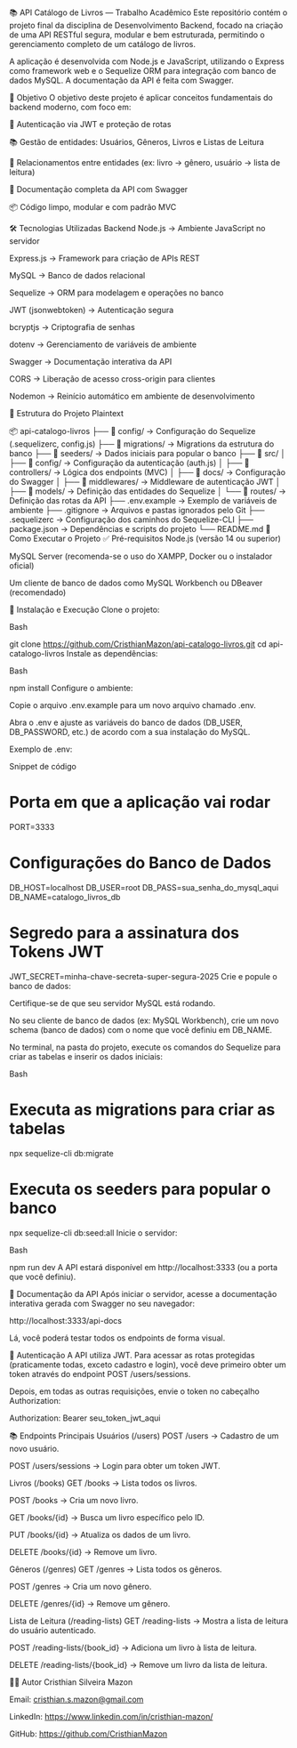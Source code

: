 📚 API Catálogo de Livros — Trabalho Acadêmico
Este repositório contém o projeto final da disciplina de Desenvolvimento Backend, focado na criação de uma API RESTful segura, modular e bem estruturada, permitindo o gerenciamento completo de um catálogo de livros.

A aplicação é desenvolvida com Node.js e JavaScript, utilizando o Express como framework web e o Sequelize ORM para integração com banco de dados MySQL. A documentação da API é feita com Swagger.

📌 Objetivo
O objetivo deste projeto é aplicar conceitos fundamentais do backend moderno, com foco em:

🔐 Autenticação via JWT e proteção de rotas

📚 Gestão de entidades: Usuários, Gêneros, Livros e Listas de Leitura

🔄 Relacionamentos entre entidades (ex: livro → gênero, usuário → lista de leitura)

📘 Documentação completa da API com Swagger

📦 Código limpo, modular e com padrão MVC

🛠️ Tecnologias Utilizadas
Backend
Node.js → Ambiente JavaScript no servidor

Express.js → Framework para criação de APIs REST

MySQL → Banco de dados relacional

Sequelize → ORM para modelagem e operações no banco

JWT (jsonwebtoken) → Autenticação segura

bcryptjs → Criptografia de senhas

dotenv → Gerenciamento de variáveis de ambiente

Swagger → Documentação interativa da API

CORS → Liberação de acesso cross-origin para clientes

Nodemon → Reinício automático em ambiente de desenvolvimento

📁 Estrutura do Projeto
Plaintext

📦 api-catalogo-livros
├── 📁 config/         → Configuração do Sequelize (.sequelizerc, config.js)
├── 📁 migrations/     → Migrations da estrutura do banco
├── 📁 seeders/        → Dados iniciais para popular o banco
├── 📁 src/
│   ├── 📁 config/      → Configuração da autenticação (auth.js)
│   ├── 📁 controllers/  → Lógica dos endpoints (MVC)
│   ├── 📁 docs/         → Configuração do Swagger
│   ├── 📁 middlewares/  → Middleware de autenticação JWT
│   ├── 📁 models/       → Definição das entidades do Sequelize
│   └── 📁 routes/       → Definição das rotas da API
├── .env.example      → Exemplo de variáveis de ambiente
├── .gitignore        → Arquivos e pastas ignorados pelo Git
├── .sequelizerc      → Configuração dos caminhos do Sequelize-CLI
├── package.json      → Dependências e scripts do projeto
└── README.md
🚀 Como Executar o Projeto
✅ Pré-requisitos
Node.js (versão 14 ou superior)

MySQL Server (recomenda-se o uso do XAMPP, Docker ou o instalador oficial)

Um cliente de banco de dados como MySQL Workbench ou DBeaver (recomendado)

🧰 Instalação e Execução
Clone o projeto:

Bash

git clone https://github.com/CristhianMazon/api-catalogo-livros.git
cd api-catalogo-livros
Instale as dependências:

Bash

npm install
Configure o ambiente:

Copie o arquivo .env.example para um novo arquivo chamado .env.

Abra o .env e ajuste as variáveis do banco de dados (DB_USER, DB_PASSWORD, etc.) de acordo com a sua instalação do MySQL.

Exemplo de .env:

Snippet de código

# Porta em que a aplicação vai rodar
PORT=3333

# Configurações do Banco de Dados
DB_HOST=localhost
DB_USER=root
DB_PASS=sua_senha_do_mysql_aqui
DB_NAME=catalogo_livros_db

# Segredo para a assinatura dos Tokens JWT
JWT_SECRET=minha-chave-secreta-super-segura-2025
Crie e popule o banco de dados:

Certifique-se de que seu servidor MySQL está rodando.

No seu cliente de banco de dados (ex: MySQL Workbench), crie um novo schema (banco de dados) com o nome que você definiu em DB_NAME.

No terminal, na pasta do projeto, execute os comandos do Sequelize para criar as tabelas e inserir os dados iniciais:

Bash

# Executa as migrations para criar as tabelas
npx sequelize-cli db:migrate

# Executa os seeders para popular o banco
npx sequelize-cli db:seed:all
Inicie o servidor:

Bash

npm run dev
A API estará disponível em http://localhost:3333 (ou a porta que você definiu).

📘 Documentação da API
Após iniciar o servidor, acesse a documentação interativa gerada com Swagger no seu navegador:

http://localhost:3333/api-docs

Lá, você poderá testar todos os endpoints de forma visual.

🔐 Autenticação
A API utiliza JWT. Para acessar as rotas protegidas (praticamente todas, exceto cadastro e login), você deve primeiro obter um token através do endpoint POST /users/sessions.

Depois, em todas as outras requisições, envie o token no cabeçalho Authorization:

Authorization: Bearer seu_token_jwt_aqui

📚 Endpoints Principais
Usuários (/users)
POST /users → Cadastro de um novo usuário.

POST /users/sessions → Login para obter um token JWT.

Livros (/books)
GET /books → Lista todos os livros.

POST /books → Cria um novo livro.

GET /books/{id} → Busca um livro específico pelo ID.

PUT /books/{id} → Atualiza os dados de um livro.

DELETE /books/{id} → Remove um livro.

Gêneros (/genres)
GET /genres → Lista todos os gêneros.

POST /genres → Cria um novo gênero.

DELETE /genres/{id} → Remove um gênero.

Lista de Leitura (/reading-lists)
GET /reading-lists → Mostra a lista de leitura do usuário autenticado.

POST /reading-lists/{book_id} → Adiciona um livro à lista de leitura.

DELETE /reading-lists/{book_id} → Remove um livro da lista de leitura.

👨‍💻 Autor
Cristhian Silveira Mazon

Email: cristhian.s.mazon@gmail.com

LinkedIn: https://www.linkedin.com/in/cristhian-mazon/

GitHub: https://github.com/CristhianMazon

